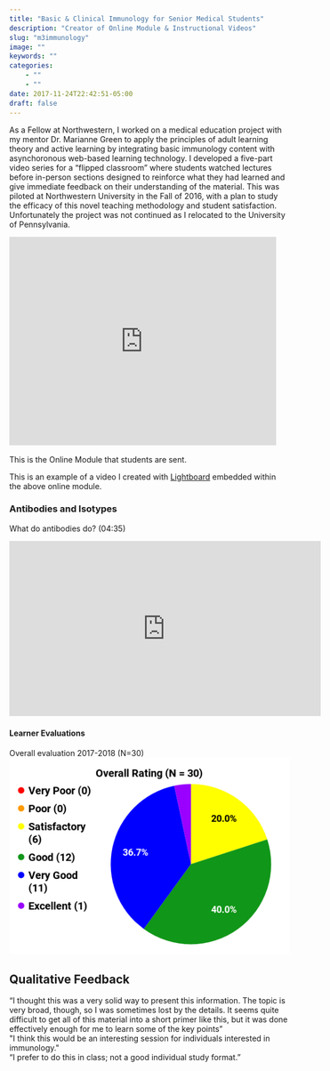 ```yaml
---
title: "Basic & Clinical Immunology for Senior Medical Students"
description: "Creator of Online Module & Instructional Videos"
slug: "m3immunology"
image: ""
keywords: ""
categories:
    - ""
    - ""
date: 2017-11-24T22:42:51-05:00
draft: false
---
```



As a Fellow at Northwestern, I worked on a medical education project with my mentor Dr. Marianne Green to apply the principles of adult learning theory and active learning by integrating basic immunology content with asynchoronous web-based learning technology. I developed a five-part video series for a “flipped classroom” where students watched lectures before in-person sections designed to reinforce what they had learned and give immediate feedback on their understanding of the material.
This was piloted at Northwestern University in the Fall of 2016, with a plan to study the efficacy of this novel teaching methodology and student satisfaction. Unfortunately the project was not continued as I relocated to the University of Pennsylvania.

<iframe src="https://docs.google.com/presentation/d/e/2PACX-1vRcdeA8-p997RQ-9xhWubaveVpXDxm_0boDWD1tZsfYq4MQfXt-pV-a5NzwcGXrCKkXv2OfHJNIKnwO/embed?start=false&loop=false&delayms=3000" frameborder="0" width="480" height="375" allowfullscreen="true" mozallowfullscreen="true" webkitallowfullscreen="true"></iframe>

This is the Online Module that students are sent.

This is an example of a video I created with [Lightboard](http://lightboard.info/) embedded within the above online module.

### Antibodies and Isotypes
What do antibodies do? (04:35)

<iframe width="560" height="315" src="https://www.youtube.com/embed/clcMj25T518?rel=0" frameborder="0" allowfullscreen></iframe>

<!--
### Lymphocyte Development
How do B cells develop? (05:20)
<!--
<iframe width="560" height="315" src="https://www.youtube.com/embed/FMBjJfaiIzw?rel=0" frameborder="0" allowfullscreen></iframe>
<!--
### B Cell Activation
How are B cells activated? (05:50)
<!--
<iframe width="560" height="315" src="https://www.youtube.com/embed/Kdq3nh9p2i8" frameborder="0" allowfullscreen></iframe>
<!--
### Immunodeficiencies
(Part 1 of 2) (05:54)
<!--
<iframe width="560" height="315" src="https://www.youtube.com/embed/HPlOgSZAIY0" frameborder="0" allowfullscreen></iframe>
<!--
### Immunodeficiencies
(Part 2 of 2) (04:04)
<!--
<iframe width="560" height="315" src="https://www.youtube.com/embed/H0YfGxEPL4o" frameborder="0" allowfullscreen></iframe>
-->

#### Learner Evaluations

Overall evaluation 2017-2018 (N=30) <br />
<img src="../../img/m3-evaluation.png" alt="Overall Evaluation" />

## Qualitative Feedback
“I thought this was a very solid way to present this information. The topic is very broad, though, so I was sometimes lost by the details. It seems quite difficult to get all of this material into a short primer like this, but it was done effectively enough for me to learn some of the key points”  
"I think this would be an interesting session for individuals interested in immunology."  
“I prefer to do this in class; not a good individual study format.”

